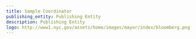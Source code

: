 ```yaml
---
title: Sample Coordinator
publishing_entity: Publishing Entity
description: Publishing Entity
logo: http://www1.nyc.gov/assets/home/images/mayor/index/bloomberg.png
---
```


